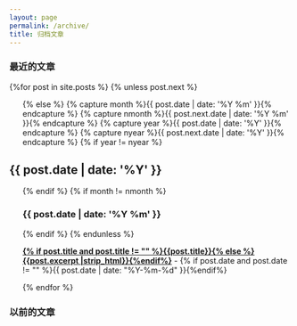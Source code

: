 ```yaml
---
layout: page
permalink: /archive/
title: 归档文章
---
```



<div id="archives">
  <section id="archive">
     <h3>最近的文章</h3>
      {%for post in site.posts %}
      {% unless post.next %}
      <ul class="this">
          {% else %}
          {% capture month %}{{ post.date | date: '%Y %m' }}{% endcapture %}
          {% capture nmonth %}{{ post.next.date | date: '%Y %m' }}{% endcapture %}
          {% capture year %}{{ post.date | date: '%Y' }}{% endcapture %}
          {% capture nyear %}{{ post.next.date | date: '%Y' }}{% endcapture %}
          {% if year != nyear %}
      </ul>
      <h2 style="text-align:left;">{{ post.date | date: '%Y' }}</h2>
      <ul class="past">
          {% endif %}
          {% if month != nmonth %}
          <h3 style="text-align:left;">{{ post.date | date: '%Y %m' }}</h3>
          {% endif %}
          {% endunless %}
          <p><b><a href="{{ site.baseurl }}{{ post.url }}">{% if post.title and post.title != "" %}{{post.title}}{% else %}{{post.excerpt |strip_html}}{%endif%}</a></b> - {% if post.date and post.date != "" %}{{ post.date | date: "%Y-%m-%d" }}{%endif%}</p>
          {% endfor %}
      </ul>
    <h3>以前的文章</h3>
  </section>
</div>
